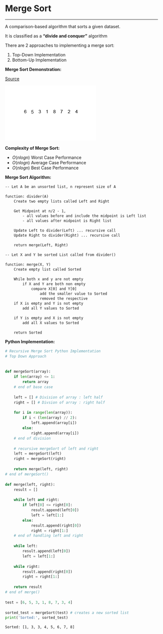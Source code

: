 # Merge Sort
---

A comparison-based algorithm that sorts a given dataset. 

It is classified as a **“divide and conquer”** algorithm

There are 2 approaches to implementing a merge sort:
1. Top-Down Implementation
2. Bottom-Up Implementation

**Merge Sort Demonstration:**

[Source](https://upload.wikimedia.org/wikipedia/commons/c/cc/Merge-sort-example-300px.gif)

<img src='./src/merge.gif' />

**Complexity of Merge Sort:**

- $O(n log n)$ Worst Case Performance
- $O(n log n)$ Average Case Performance
- $O(n log n)$ Best Case Performance

**Merge Sort Algorithm:**
```
-- Let A be an unsorted list, n represent size of A

function: divider(A)
    Create two empty lists called Left and Right
    
    Get Midpoint at n/2 - 1, 
        - all values before and include the midpoint is Left list
        - all values after midpoint is Right list
    
    Update Left to divider(Left) ... recursive call
    Update Right to divider(Right) ... recursive call
    
    return merge(Left, Right)

-- Let X and Y be sorted List called from divider()

function: merge(X, Y)
    Create empty list called Sorted
    
    While both x and y are not empty
        if X and Y are both non empty
            compare X[0] and Y[0]
                add the smaller value to Sorted
                removed the respective
    if X is empty and Y is not empty
        add all Y values to Sorted
    
    if Y is empty and X is not empty
        add all X values to Sorted
    
    return Sorted
```

**Python Implementation:**


```python
# Recursive Merge Sort Python Implementation
# Top Down Approach


def mergeSort(array):
    if len(array) <= 1:
        return array
    # end of base case

    left = [] # Division of array : left half
    right = [] # Divsion of array : right half

    for i in range(len(array)):
        if i < (len(array) // 2):
            left.append(array[i])
        else:
            right.append(array[i])
    # end of division

    # recursive mergeSort of left and right
    left = mergeSort(left)
    right = mergeSort(right)

    return merge(left, right)
# end of mergeSort()

def merge(left, right):
    result = []

    while left and right:
        if left[0] <= right[0]:
            result.append(left[0])
            left = left[1:]
        else:
            result.append(right[0])
            right = right[1:]
    # end of handling left and right

    while left:
        result.append(left[0])
        left = left[1:]

    while right:
        result.append(right[0])
        right = right[1:]

    return result
# end of merge()

test = [6, 5, 3, 1, 8, 7, 3, 4]

sorted_test = mergeSort(test) # creates a new sorted list
print('Sorted:', sorted_test)
```

    Sorted: [1, 3, 3, 4, 5, 6, 7, 8]



```python

```
